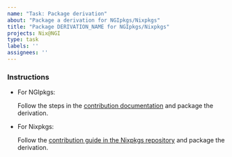 ```yaml
---
name: "Task: Package derivation"
about: "Package a derivation for NGIpkgs/Nixpkgs"
title: "Package DERIVATION_NAME for NGIpkgs/Nixpkgs"
projects: Nix@NGI
type: task
labels: ''
assignees: ''
---
```


### Instructions

- For NGIpkgs:

  Follow the steps in the [contribution documentation](https://github.com/ngi-nix/ngipkgs/blob/main/CONTRIBUTING.md#how-to-create-pull-requests-to-ngipkgs) and package the derivation.

- For Nixpkgs:

  Follow the [contribution guide in the Nixpkgs repository](https://github.com/NixOS/nixpkgs/blob/master/pkgs/README.md#quick-start-to-adding-a-package) and package the derivation.
